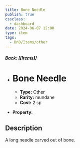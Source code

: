 ```yaml
---
title: Bone Needle
publish: true
cssclass:
  - dashboard
date: 2024-06-07 12:00
type: item
tags:
  - DnD/Items/other
---
```


##### Back: [[Items]]

- # Bone Needle

    - **Type:** Other
    - **Rarity:** mundane
    - **Cost:** 2 sp
- **Property:** 



## Description 

A long needle carved out of bone.
